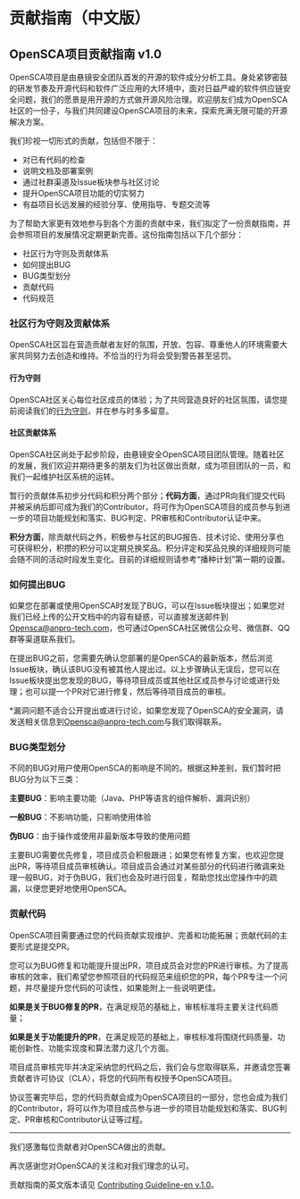 # 贡献指南（中文版）

## OpenSCA项目贡献指南 v1.0

OpenSCA项目是由悬镜安全团队首发的开源的软件成分分析工具。身处紧锣密鼓的研发节奏及开源代码和软件广泛应用的大环境中，面对日益严峻的软件供应链安全问题，我们的愿景是用开源的方式做开源风险治理。欢迎朋友们成为OpenSCA社区的一份子，与我们共同建设OpenSCA项目的未来，探索充满无限可能的开源解决方案。

我们珍视一切形式的贡献，包括但不限于：

- 对已有代码的检查
- 说明文档及部署案例
- 通过社群渠道及Issue板块参与社区讨论
- 提升OpenSCA项目功能的切实努力
- 有益项目长远发展的经验分享、使用指导、专题交流等

为了帮助大家更有效地参与到各个方面的贡献中来，我们拟定了一份贡献指南，并会参照项目的发展情况定期更新完善。这份指南包括以下几个部分：

- 社区行为守则及贡献体系
- 如何提出BUG
- BUG类型划分
- 贡献代码
- 代码规范

### 社区行为守则及贡献体系

OpenSCA社区旨在营造贡献者友好的氛围，开放、包容、尊重他人的环境需要大家共同努力去创造和维持。不恰当的行为将会受到警告甚至惩罚。

#### **行为守则**

OpenSCA社区关心每位社区成员的体验；为了共同营造良好的社区氛围，请您提前阅读我们的[行为守则](https://www.contributor-covenant.org/zh-cn/version/2/0/code_of_conduct/)，并在参与时多多留意。

#### 社区贡献体系

OpenSCA社区尚处于起步阶段，由悬镜安全OpenSCA项目团队管理。随着社区的发展，我们欢迎并期待更多的朋友们为社区做出贡献，成为项目团队的一员，和我们一起维护社区系统的运转。

暂行的贡献体系初步分代码和积分两个部分；**代码方面**，通过PR向我们提交代码并被采纳后即可成为我们的Contributor，将可作为OpenSCA项目的成员参与到进一步的项目功能规划和落实、BUG判定、PR审核和Contributor认证中来。

**积分方面**，除贡献代码之外，积极参与社区的BUG报告、技术讨论、使用分享也可获得积分，积攒的积分可以定期兑换奖品。积分评定和奖品兑换的详细规则可能会随不同的活动时段发生变化。目前的详细规则请参考“播种计划”第一期的设置。

### 如何提出BUG

如果您在部署或使用OpenSCA时发现了BUG，可以在Issue板块提出；如果您对我们已经上传的公开文档中的内容有疑惑，可以直接发送邮件到 [Opensca@anpro-tech.com](mailto:Opensca@anpro-tech.com)，也可通过OpenSCA社区微信公众号、微信群、QQ群等渠道联系我们。

在提出BUG之前，您需要先确认您部署的是OpenSCA的最新版本，然后浏览Issue板块，确认该BUG没有被其他人提出过。以上步骤确认无误后，您可以在Issue板块提出您发现的BUG，等待项目成员或其他社区成员参与讨论或进行处理；也可以提一个PR对它进行修复，然后等待项目成员的审核。

*漏洞问题不适合公开提出或进行讨论，如果您发现了OpenSCA的安全漏洞，请发送相关信息到[Opensca@anpro-tech.com](mailto:Opensca@anpro-tech.com)与我们取得联系。

### BUG类型划分

不同的BUG对用户使用OpenSCA的影响是不同的。根据这种差别，我们暂时把BUG分为以下三类：

**主要BUG**：影响主要功能（Java、PHP等语言的组件解析、漏洞识别）

**一般BUG**：不影响功能，只影响使用体验

**伪BUG**：由于操作或使用非最新版本导致的使用问题

主要BUG需要优先修复，项目成员会积极跟进；如果您有修复方案，也欢迎您提出PR，等待项目成员审核确认。项目成员会通过对某些部分的代码进行微调来处理一般BUG，对于伪BUG，我们也会及时进行回复，帮助您找出您操作中的疏漏，以便您更好地使用OpenSCA。

### 贡献代码

OpenSCA项目需要通过您的代码贡献实现维护、完善和功能拓展；贡献代码的主要形式是提交PR。

您可以为BUG修复和功能提升提出PR，项目成员会对您的PR进行审核。为了提高审核的效率，我们希望您参照项目的代码规范来组织您的PR，每个PR专注一个问题，并尽量提升您代码的可读性，如果能附上一些说明更佳。

**如果是关于BUG修复的PR**，在满足规范的基础上，审核标准将主要关注代码质量；

**如果是关于功能提升的PR**，在满足规范的基础上，审核标准将围绕代码质量、功能创新性、功能实现度和算法潜力这几个方面。

项目成员审核完毕并决定采纳您的代码之后，我们会与您取得联系，并邀请您签署贡献者许可协议（CLA），将您的代码所有权授予OpenSCA项目。

协议签署完毕后，您的代码贡献会成为OpenSCA项目的一部分，您也会成为我们的Contributor，将可以作为项目成员参与进一步的项目功能规划和落实、BUG判定、PR审核和Contributor认证等过程。


---


我们感激每位贡献者对OpenSCA做出的贡献。

再次感谢您对OpenSCA的关注和对我们理念的认可。

贡献指南的英文版本请见 [Contributing Guideline-en v.1.0](./Contributing_Guideline-v1.0.md)。
